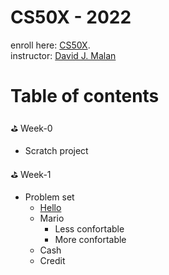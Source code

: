 # CS50X - 2022
enroll here: [CS50X](https://cs50.harvard.edu/x/2022/).  
 instructor: [David J. Malan](https://cs.harvard.edu/malan/)

# Table of contents
:golf: Week-0
   * Scratch project

:golf: Week-1
   * Problem set
     - [Hello](https://github.com/adabarbulescu/CS50X/tree/main/pset1/hello)  
     - Mario
         - Less confortable
         - More confortable
     - Cash
     - Credit
